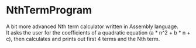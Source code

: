 # NthTermProgram
A bit more advanced Nth term calculator written in Assembly language. 
<br>It asks the user for the coefficients of a quadratic equation (a * n^2 + b * n + c), then calculates and prints out first 4 terms and the Nth term.
